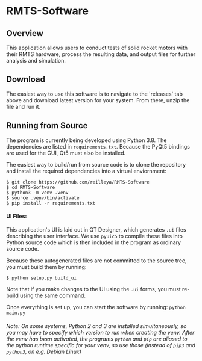 RMTS-Software
==========

Overview
--------
This application allows users to conduct tests of solid rocket motors with their RMTS hardware, process the resulting data, and output files for further analysis and simulation.  

Download
-------
The easiest way to use this software is to navigate to the 'releases' tab above and download latest version for your system. From there, unzip the file and run it. 

Running from Source
--------------------
The program is currently being developed using Python 3.8. The dependencies are listed in `requirements.txt`. Because the PyQt5 bindings are used for the GUI, Qt5 must also be installed.

The easiest way to build/run from source code is to clone the repository and install the required dependencies into a virtual enviornment:
```
$ git clone https://github.com/reilleya/RMTS-Software
$ cd RMTS-Software
$ python3 -m venv .venv
$ source .venv/bin/activate
$ pip install -r requirements.txt
```

#### UI Files:
This application's UI is laid out in QT Designer, which generates `.ui` files describing the user interface. We use `pyuic5` to compile these files into Python source code which is then included in the program as ordinary source code.

Because these autogenerated files are not committed to the source tree, you must build them by running:
```
$ python setup.py build_ui
```
Note that if you make changes to the UI using the `.ui` forms, you must re-build using the same command.

Once everything is set up, you can start the software by running: `python main.py`
###### Note: On some systems, Python 2 and 3 are installed simultaneously, so you may have to specify which version to run when creating the venv. After the venv has been activated, the programs `python` and `pip` are aliased to the python runtime specific for your venv, so use those (instead of `pip3` and `python3`, on e.g. Debian Linux)
